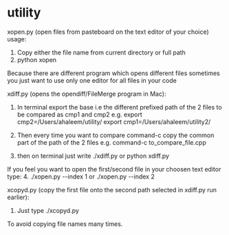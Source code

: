 utility
=======

xopen.py (open files from pasteboard on the text editor of your choice) usage:
1. Copy either the file name from current directory or full path 
2. python xopen
 
Because there are different program which opens different files sometimes you just want to use only one editor for all files in your code

xdiff.py (opens the opendiff/FileMerge program in Mac):
1. In terminal export the base i.e the different prefixed path of the 2 files to be compared as cmp1 and cmp2
 e.g.
export cmp2=/Users/ahaleem/utility/ 
export cmp1=/Users/ahaleem/utility2/

2. Then every time you want to compare command-c copy the common part of the path of the 2 files e.g. command-c to_compare_file.cpp
3. then on terminal just write ./xdiff.py or python xdiff.py

If you feel you want to open the first/second file in your choosen text editor type:
4. ./xopen.py --index 1 or ./xopen.py --index 2

xcopyd.py (copy the first file onto the second path selected in xdiff.py run earlier):

1. Just type ./xcopyd.py

To avoid copying file names many times.


